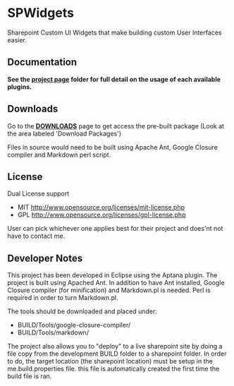 SPWidgets
=========

Sharepoint Custom UI Widgets that make building custom User Interfaces easier.

Documentation
-------------

**See the [project page](http://purtuga.github.com/SPWidgets/) folder for full 
detail on the usage of each available plugins.**


Downloads
---------

Go to the **[DOWNLOADS](https://github.com/purtuga/SPWidgets/downloads)** page to get 
access the pre-built package (Look at the area labeled 'Download Packages')

Files in source would need to be built using Apache Ant, Google Closure compiler 
and Markdown perl script.


License
-------

Dual License support

-   MIT http://www.opensource.org/licenses/mit-license.php
-   GPL http://www.opensource.org/licenses/gpl-license.php

User can pick whichever one applies best for their project
and does'nt not have to contact me.


Developer Notes
---------------

This project has been developed in Eclipse using the Aptana plugin.
The project is built using Apached Ant.  In addition to have Ant installed,
Google Closure compiler (for minification) and Markdown.pl is needed. Perl
is required in order to turn Markdown.pl.

The tools should be downloaded and placed under:

- BUILD/Tools/google-closure-compiler/
- BUILD/Tools/markdown/

The project also allows you to "deploy" to a live sharepoint site by doing
a file copy from the development BUILD folder to a sharepoint folder. In order
to do, the target location (the sharepoint location) must be setup in the me.build.properties
file. this file is automatically created the first time the build file is ran.


